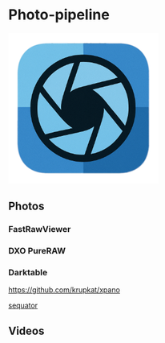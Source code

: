 # Photo-pipeline


<img src="icon.png" alt="Logo" width="300">

## Photos

### FastRawViewer

### DXO PureRAW

### Darktable

https://github.com/krupkat/xpano

[sequator](https://sites.google.com/view/sequator/)

## Videos


